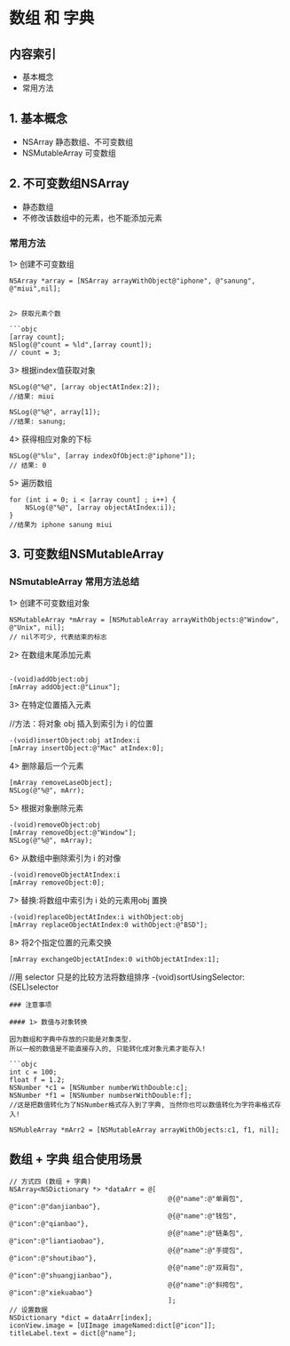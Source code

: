# 数组 和 字典

## 内容索引

* 基本概念
* 常用方法

## 1. 基本概念

* NSArray 静态数组、不可变数组
* NSMutableArray  可变数组

## 2. 不可变数组NSArray
 
- 静态数组 
- 不修改该数组中的元素，也不能添加元素

### 常用方法

1> 创建不可变数组

```objc
NSArray *array = [NSArray arrayWithObject@"iphone", @"sanung", @"miui",nil];
```

```objc

2> 获取元素个数

```objc
[array count];
NSlog(@"count = %ld",[array count]);
// count = 3;
```

3> 根据index值获取对象

```objc
NSLog(@"%@", [array objectAtIndex:2]);
//结果: miui

NSLog(@"%@", array[1]);
//结果: sanung;

```

4> 获得相应对象的下标

```objc
NSLog(@"%lu", [array indexOfObject:@"iphone"]);
// 结果: 0
```

5> 遍历数组

```objc
for (int i = 0; i < [array count] ; i++) {
    NSLog(@"%@", [array objectAtIndex:i]);
}
//结果为 iphone sanung miui
```

## 3. 可变数组NSMutableArray

### NSmutableArray 常用方法总结

1> 创建不可变数组对象

```objc
NSMutableArray *mArray = [NSMutableArray arrayWithObjects:@"Window", @"Unix", nil];
// nil不可少, 代表结束的标志
```

2> 在数组末尾添加元素

```objc

-(void)addObject:obj
[mArray addObject:@"Linux"];
```

3> 在特定位置插入元素

//方法：将对象 obj 插入到索引为 i 的位置

```objc
-(void)insertObject:obj atIndex:i
[mArray insertObject:@"Mac" atIndex:0]; 
```

4> 删除最后一个元素

```objc
[mArray removeLaseObject];
NSLog(@"%@", mArr);
```

5> 根据对象删除元素

```objc
-(void)removeObject:obj
[mArray removeObject:@"Window"];
NSLog(@"%@", mArray);
```

6> 从数组中删除索引为 i 的对像

```objc
-(void)removeObjectAtIndex:i
[mArray removeObject:0];
```

7> 替换:将数组中索引为 i 处的元素用obj 置换

```objc
-(void)replaceObjectAtIndex:i withObject:obj
[mArray replaceObjectAtIndex:0 withObject:@"BSD"];
```

8> 将2个指定位置的元素交换

```objc
[mArray exchangeObjectAtIndex:0 withObjectAtIndex:1];
```



//用 selector 只是的比较方法将数组排序
-(void)sortUsingSelector:(SEL)selector	
```
### 注意事项

#### 1> 数值与对象转换

因为数组和字典中存放的只能是对象类型. 
所以一般的数值是不能直接存入的, 只能转化成对象元素才能存入!

```objc
int c = 100;
float f = 1.2;
NSNumber *c1 = [NSNumber numberWithDouble:c];
NSNumber *f1 = [NSNumber numbserWithDouble:f];
//这是把数值转化为了NSNumber格式存入到了字典, 当然你也可以数值转化为字符串格式存入!

NSMubleArray *mArr2 = [NSMutableArray arrayWithObjects:c1, f1, nil];
```

## 数组 + 字典 组合使用场景

```objc
// 方式四 (数组 + 字典)
NSArray<NSDictionary *> *dataArr = @[
                                        @{@"name":@"单肩包", @"icon":@"danjianbao"},
                                        @{@"name":@"钱包", @"icon":@"qianbao"},
                                        @{@"name":@"链条包", @"icon":@"liantiaobao"},
                                        @{@"name":@"手提包", @"icon":@"shoutibao"},
                                        @{@"name":@"双肩包", @"icon":@"shuangjianbao"},
                                        @{@"name":@"斜挎包", @"icon":@"xiekuabao"}
                                        ];
// 设置数据
NSDictionary *dict = dataArr[index];
iconView.image = [UIImage imageNamed:dict[@"icon"]];
titleLabel.text = dict[@"name"];
```